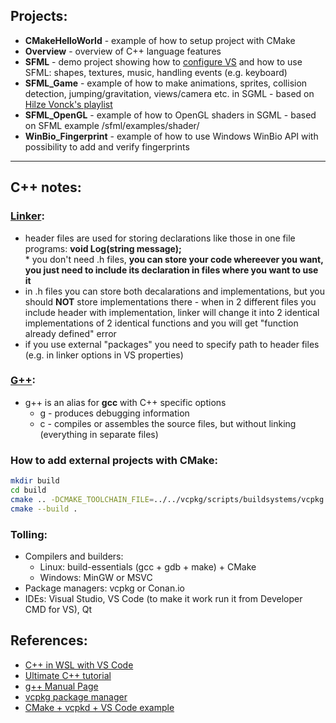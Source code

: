 ## **Projects:**
- **CMakeHelloWorld** - example of how to setup project with CMake
- **Overview** - overview of C++ language features 
- **SFML** - demo project showing how to [configure VS](/SFML/README.md) and how to use SFML: shapes, textures, music, handling events (e.g. keyboard)
- **SFML_Game** - example of how to make animations, sprites, collision detection, jumping/gravitation, views/camera etc. in SGML - based on [Hilze Vonck's playlist](https://www.youtube.com/watch?v=axIgxBQVBg0&list=PL21OsoBLPpMOO6zyVlxZ4S4hwkY_SLRW9&index=1) 
- **SFML_OpenGL** - example of how to OpenGL shaders in SGML - based on SFML example /sfml/examples/shader/
- **WinBio_Fingerprint** - example of how to use Windows WinBio API with possibility to add and verify fingerprints

---
## **C++ notes:**

### [Linker](https://www.youtube.com/watch?v=H4s55GgAg0I):

- header files are used for storing declarations like those in one file programs: **void Log(string message);** <br> \* you don't need .h files, **you can store your code whereever you want, you just need to include its declaration in files where you want to use it**
- in .h files you can store both decalarations and implementations, but you should **NOT** store implementations there - when in 2 different files you include header with implementation, linker will change it into 2 identical implementations of 2 identical functions and you will get "function already defined" error
- if you use external "packages" you need to specify path to header files (e.g. in linker options in VS properties) 

### [G++](http://qcd.phys.cmu.edu/QCDcluster/gnu/g++_man.html):

- g++ is an alias for **gcc** with C++ specific options
    - g - produces debugging information
    - c - compiles or assembles the source files, but without linking (everything in separate files)

### How to add external projects with CMake:

```bash
mkdir build
cd build
cmake .. -DCMAKE_TOOLCHAIN_FILE=../../vcpkg/scripts/buildsystems/vcpkg.cmake #-DVCPKG_TARGET_TRIPLET=x64-windows
cmake --build .
```

### Tolling:

- Compilers and builders:
  - Linux: build-essentials (gcc + gdb + make) + CMake
  - Windows: MinGW or MSVC
- Package managers: vcpkg or Conan.io
- IDEs: Visual Studio, VS Code (to make it work run it from Developer CMD for VS), Qt

## References:

- [C++ in WSL with VS Code](https://code.visualstudio.com/docs/cpp/config-wsl)
- [Ultimate C++ tutorial](https://www.youtube.com/watch?v=6y0bp-mnYU0&list=PL17WHdN9gS1uXtfhSPjGwIxAGGUJqFPWx&index=73&t=0s)
- [g++ Manual Page](http://qcd.phys.cmu.edu/QCDcluster/gnu/g++_man.html)
- [vcpkg package manager](https://docs.microsoft.com/en-us/cpp/build/vcpkg?view=vs-2019)
- [CMake + vcpkd + VS Code example](https://github.com/microsoft/vcpkg/blob/master/docs/examples/installing-and-using-packages.md)
